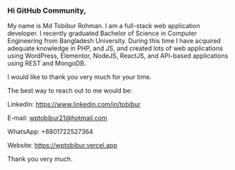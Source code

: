 ### Hi GitHub Community,
My name is Md Tobibur Rohman. I am a full-stack web application developer. I recently graduated Bachelor of Science in Computer Engineering from Bangladesh University.
During this time I have acquired adequate knowledge in PHP, and JS, and created lots of web applications using WordPress, Elementor, NodeJS, ReactJS, and API-based applications using REST and MongoDB.

I would like to thank you very much for your time. 

The best way to reach out to me would be:

LinkedIn: https://www.linkedin.com/in/tobibur

E-mail: wptobibur21@hotmail.com

WhatsApp: +8801722527364

Website: https://wptobibur.vercel.app

Thank you very much.
